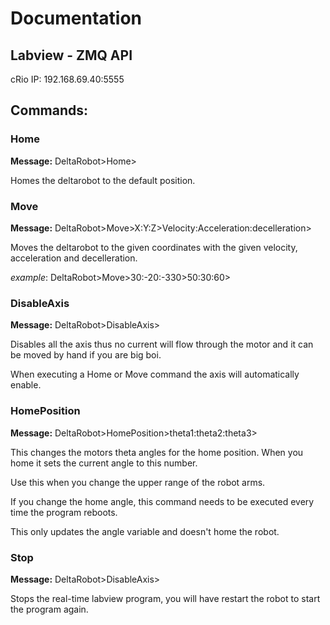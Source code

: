 # Documentation

## Labview - ZMQ API 

cRio IP: 192.168.69.40:5555

## Commands:

### Home
**Message:** DeltaRobot>Home>

Homes the deltarobot to the default position.

### Move
**Message:** DeltaRobot>Move>X:Y:Z>Velocity:Acceleration:decelleration>

Moves the deltarobot to the given coordinates with the given velocity, acceleration and decelleration.

*example*: DeltaRobot>Move>30:-20:-330>50:30:60>

### DisableAxis
**Message:** DeltaRobot>DisableAxis>

Disables all the axis thus no current will flow through the motor and it can be moved by hand if you are big boi.

When executing a Home or Move command the axis will automatically enable.

### HomePosition
**Message:** DeltaRobot>HomePosition>theta1:theta2:theta3>

This changes the motors theta angles for the home position. When you home it sets the current angle to this number.

Use this when you change the upper range of the robot arms.

If you change the home angle, this command needs to be executed every time the program reboots.

This only updates the angle variable and doesn't home the robot.

### Stop
**Message:** DeltaRobot>DisableAxis>

Stops the real-time labview program, you will have restart the robot to start the program again.
